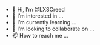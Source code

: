 - 👋 Hi, I’m @LXSCreed
- 👀 I’m interested in ...
- 🌱 I’m currently learning ...
- 💞️ I’m looking to collaborate on ...
- 📫 How to reach me ...

<!---
LXSCreed/LXSCreed is a ✨ special ✨ repository because its `README.md` (this file) appears on your GitHub profile.
You can click the Preview link to take a look at your changes.
--->
